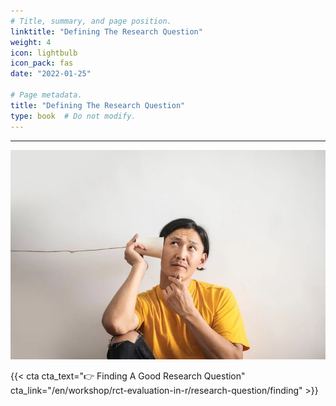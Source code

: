 ```yaml
---
# Title, summary, and page position.
linktitle: "Defining The Research Question"
weight: 4
icon: lightbulb
icon_pack: fas
date: "2022-01-25"

# Page metadata.
title: "Defining The Research Question"
type: book  # Do not modify.
---
```



---

<img src="bg.webp" width="800px">


<br>

{{< cta cta_text="👉 Finding A Good Research Question" cta_link="/en/workshop/rct-evaluation-in-r/research-question/finding" >}}

<style>
h1 {color: #2a7792;}
</style>
